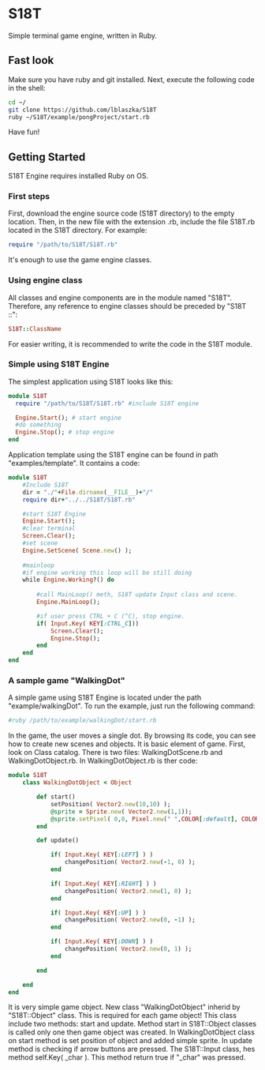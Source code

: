 # S18T
Simple terminal game engine, written in Ruby.

## Fast look
Make sure you have ruby and git installed. Next, execute the following code in the shell:
```bash
cd ~/
git clone https://github.com/lblaszka/S18T
ruby ~/S18T/example/pongProject/start.rb

```
Have fun!

## Getting Started
S18T Engine requires installed Ruby on OS.
### First steps
First, download the engine source code (S18T directory) to the empty location. Then, in the new file with the extension .rb, include the file S18T.rb located in the S18T directory. For example:
```Ruby
require "/path/to/S18T/S18T.rb"
```
It's enough to use the game engine classes.

### Using engine class
All classes and engine components are in the module named "S18T". Therefore, any reference to engine classes should be preceded by "S18T ::":
```Ruby
S18T::ClassName
```
For easier writing, it is recommended to write the code in the S18T module.

### Simple using S18T Engine
The simplest application using S18T looks like this:
```Ruby
module S18T
  require "/path/to/S18T/S18T.rb" #include S18T engine

  Engine.Start(); # start engine
  #do something
  Engine.Stop(); # stop engine
end
```
Application template using the S18T engine can be found in path "examples/template". It contains a code:
```Ruby
module S18T
    #Include S18T
    dir = "./"+File.dirname(__FILE__)+"/"
    require dir+"../../S18T/S18T.rb"

    #start S18T Engine
    Engine.Start();
    #clear terminal
    Screen.Clear();
    #set scene
    Engine.SetScene( Scene.new() );
    
    #mainloop
    #if engine working this loop will be still doing
    while Engine.Working?() do
        
        #call MainLoop() meth, S18T update Input class and scene.
        Engine.MainLoop();

        #if user press CTRL + C (^C), stop engine.
        if( Input.Key( KEY[:CTRL_C]))
            Screen.Clear();
            Engine.Stop();
        end
    end
end
```

### A sample game "WalkingDot"
A simple game using S18T Engine is located under the path "example/walkingDot". To run the example, just run the following command:
```Bash
#ruby /path/to/example/walkingDot/start.rb
```
In the game, the user moves a single dot. By browsing its code, you can see how to create new scenes and objects. It is basic element of game.
First, look on Class catalog. There is two files: WalkingDotScene.rb and WalkingDotObject.rb. In WalkingDotObject.rb is ther code:
```ruby
module S18T
    class WalkingDotObject < Object

        def start()
            setPosition( Vector2.new(10,10) );
            @sprite = Sprite.new( Vector2.new(1,1));
            @sprite.setPixel( 0,0, Pixel.new(" ",COLOR[:default], COLOR[:blue]));
        end

        def update()

            if( Input.Key( KEY[:LEFT] ) )
                changePosition( Vector2.new(-1, 0) );
            end

            if( Input.Key( KEY[:RIGHT] ) )
                changePosition( Vector2.new(1, 0) );
            end

            if( Input.Key( KEY[:UP] ) )
                changePosition( Vector2.new(0, -1) );
            end

            if( Input.Key( KEY[:DOWN] ) )
                changePosition( Vector2.new(0, 1) );
            end

        end

    end
end
```
It is very simple game object. New class "WalkingDotObject" inherid by "S18T::Object" class. This is required for each game object!
This class include two methods: start and update. Method start in S18T::Object classes is called only one then game object was created. In WalkingDotObject class on start method is set position of object and added simple sprite.
In update method is checking if arrow buttons are pressed. The S18T::Input class, hes method self.Key( \_char ). This method return true if "\_char" was pressed.
